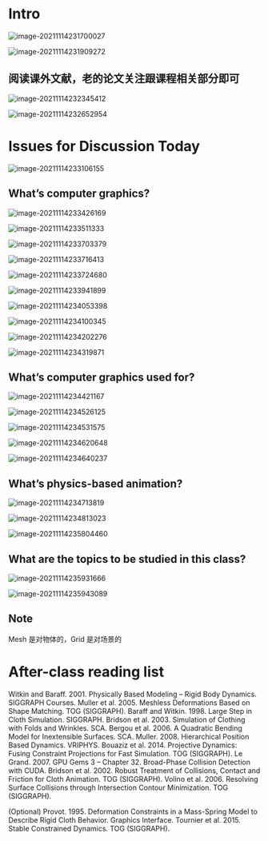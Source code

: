 # Intro

![image-20211114231700027](C:\Users\yiminduan\AppData\Roaming\Typora\typora-user-images\image-20211114231700027.png)

![image-20211114231909272](C:\Users\yiminduan\AppData\Roaming\Typora\typora-user-images\image-20211114231909272.png)

## 阅读课外文献，老的论文关注跟课程相关部分即可

![image-20211114232345412](C:\Users\yiminduan\AppData\Roaming\Typora\typora-user-images\image-20211114232345412.png)

![image-20211114232652954](Media/01_Intro/image-20211114232652954.png)

# **Issues for Discussion Today**

![image-20211114233106155](Media/01_Intro/image-20211114233106155.png)

## What’s computer graphics?

![image-20211114233426169](Media/01_Intro/image-20211114233426169.png)

![image-20211114233511333](Media/01_Intro/image-20211114233511333.png)

![image-20211114233703379](Media/01_Intro/image-20211114233703379.png)

![image-20211114233716413](Media/01_Intro/image-20211114233716413.png)

![image-20211114233724680](Media/01_Intro/image-20211114233724680.png)

![image-20211114233941899](Media/01_Intro/image-20211114233941899.png)

![image-20211114234053398](Media/01_Intro/image-20211114234053398.png)

![image-20211114234100345](Media/01_Intro/image-20211114234100345.png)

![image-20211114234202276](Media/01_Intro/image-20211114234202276.png)

![image-20211114234319871](Media/01_Intro/image-20211114234319871.png)

## What’s computer graphics used for?

![image-20211114234421167](Media/01_Intro/image-20211114234421167.png)

![image-20211114234526125](Media/01_Intro/image-20211114234526125.png)

![image-20211114234531575](Media/01_Intro/image-20211114234531575.png)

![image-20211114234620648](Media/01_Intro/image-20211114234620648.png)

![image-20211114234640237](Media/01_Intro/image-20211114234640237.png)

## What’s physics-based animation?

![image-20211114234713819](Media/01_Intro/image-20211114234713819.png)

![image-20211114234813023](Media/01_Intro/image-20211114234813023.png)

![image-20211114235804460](Media/01_Intro/image-20211114235804460.png)

## What are the topics to be studied in this class?

![image-20211114235931666](Media/01_Intro/image-20211114235931666.png)

![image-20211114235943089](Media/01_Intro/image-20211114235943089.png)

## Note

Mesh 是对物体的，Grid 是对场景的



# After-class reading list

 Witkin and Baraff. 2001. Physically Based Modeling – Rigid Body Dynamics. SIGGRAPH Courses.
 Muller et al. 2005. Meshless Deformations Based on Shape Matching. TOG (SIGGRAPH).
 Baraff and Witkin. 1998. Large Step in Cloth Simulation. SIGGRAPH.
 Bridson et al. 2003. Simulation of Clothing with Folds and Wrinkles. SCA.
 Bergou et al. 2006. A Quadratic Bending Model for Inextensible Surfaces. SCA.
 Muller. 2008. Hierarchical Position Based Dynamics. VRIPHYS.
 Bouaziz et al. 2014. Projective Dynamics: Fusing Constraint Projections for Fast Simulation. TOG (SIGGRAPH).
 Le Grand. 2007. GPU Gems 3 – Chapter 32. Broad-Phase Collision Detection with CUDA.
 Bridson et al. 2002. Robust Treatment of Collisions, Contact and Friction for Cloth Animation. TOG (SIGGRAPH).
 Volino et al. 2006. Resolving Surface Collisions through Intersection Contour Minimization. TOG (SIGGRAPH).

 (Optional)
 Provot. 1995. Deformation Constraints in a Mass-Spring Model to Describe Rigid Cloth Behavior. Graphics Interface.
 Tournier et al. 2015. Stable Constrained Dynamics. TOG (SIGGRAPH).